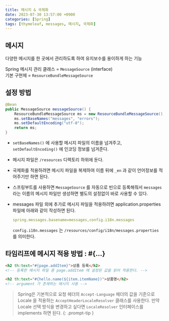 ```yaml
---
title: 메시지 & 국제화
date: 2023-07-30 13:57:00 +0900
categories: [Spring]
tags: [thymeleaf, messages, 메시지, 국제화]
---
```


## **메시지**

다양한 메시지를 한 곳에서 관리하도록 하여 유지보수를 용이하게 하는 기능

Spring 메시지 관리 클래스 = `MessageSource` (interface)  
기본 구현체 = `ResourceBundleMessageSource`

## **설정 방법**

```java
@Bean
public MessageSource messageSource() {
    ResourceBundleMessageSource ms = new ResourceBundleMessageSource();
    ms.setBaseNames("messages", "errors");
    ms.setDefaultEncoding("utf-8");
    return ms;
}
```

- `setBaseNames()` 에 사용할 메시지 파일의 이름을 넘겨주고, `setDefaultEncoding()` 에 인코딩 정보를 넘겨준다.
- 메시지 파일은 `/resources` 디렉토리 하위에 둔다.
- 국제화를 적용하려면 메시지 파일을 복제하여 이름 뒤에 `_en` 과 같이 언어정보를 적어주기만 하면 된다.
- 스프링부트를 사용하면 `MessageSource` 를 자동으로 빈으로 등록해줘서 `messages` 라는 이름의 메시지 파일만 생성하면 별도의 설정없이 바로 사용할 수 있다.
- messages 파일 외에 추가로 메시지 파일을 적용하려면 application.properties 파일에 아래와 같이 작성하면 된다.

    ```yaml
    spring.messages.basename=messages,config.i18n.messages
    ```

    `config.i18n.messages` 는 `/resources/config/i18n/messages.properties` 를 의미한다.

## **타임리프에 메시지 적용 방법 : #{...}**

```html
<h2 th:text="#{page.addItem}">상품 등록</h2>
<!-- 등록한 메시지 파일 중 page.addItem 에 설정된 값을 읽어 적용한다. -->

<h2 th:text="#{hello.name(${item.itemName})">상품명</h2>
<!-- argument 가 존재하는 메시지 사용 -->
```

> Spring은 기본적으로 요청 헤더의 `Accept-Language` 헤더의 값을 기준으로 Locale 을 적용하는 `AcceptHeaderLocaleResolver` 클래스를 사용한다.
> 만약 Locale 선택 방식을 변경하고 싶다면 `LocaleResolver` 인터페이스를 implements 하면 된다.
{: .prompt-tip }